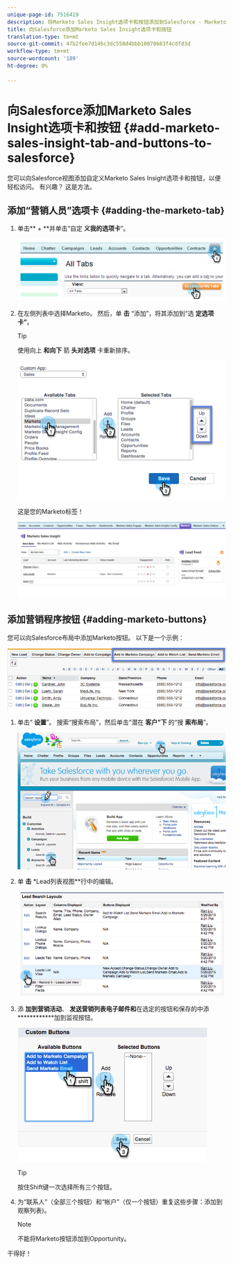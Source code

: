 ```yaml
---
unique-page-id: 7516419
description: 将Marketo Sales Insight选项卡和按钮添加到Salesforce - Marketo Docs —— 产品文档
title: 向Salesforce添加Marketo Sales Insight选项卡和按钮
translation-type: tm+mt
source-git-commit: 47b2fee7d146c3dc558d4bbb10070683f4cdfd3d
workflow-type: tm+mt
source-wordcount: '189'
ht-degree: 0%

---
```



# 向Salesforce添加Marketo Sales Insight选项卡和按钮 {#add-marketo-sales-insight-tab-and-buttons-to-salesforce}

您可以向Salesforce视图添加自定义Marketo Sales Insight选项卡和按钮，以便轻松访问。 有兴趣？ 这是方法。

## 添加“营销人员”选项卡  {#adding-the-marketo-tab}

1. 单击** + **并单击“自定 **义我的选项卡**”。

   ![](assets/image2014-9-24-17-3a38-3a25.png)

1. 在左侧列表中选择Marketo。 然后，单 **击** “添加”，将其添加到“选 **定选项卡”**。

   >[!TIP]
   >
   >使用向上 **和向下** 箭 **头对选项** 卡重新排序。

   ![](assets/image2015-5-27-13-3a42-3a59.png)

   这是您的Marketo标签！

   ![](assets/three-1.png)

## 添加营销程序按钮 {#adding-marketo-buttons}

您可以向Salesforce布局中添加Marketo按钮。 以下是一个示例：

![](assets/image2015-5-26-17-3a7-3a18.png)

1. 单击“ **设置**”。 搜索“搜索布局”，然后单击“潜在 **客户”下** 的“搜 **索布局**”。

   ![](assets/image2015-5-26-14-3a59-3a53.png)

1. 单 **击** *Lead列表视图**行中的编辑。

   ![](assets/image2015-5-26-16-3a7-3a24.png)

1. 添 **加到营销活动**、 **发送营销列表电子邮件和**&#x200B;在选定的按钮和保存的中添 ************&#x200B;加到监视按钮。

   ![](assets/image2015-5-26-16-3a59-3a34.png)

   >[!TIP]
   >
   >按住Shift键一次选择所有三个按钮。

1. 为“联系人”（全部三个按钮）和“帐户”（仅一个按钮）重复这些步骤：添加到观察列表)。

   >[!NOTE]
   >
   >不能将Marketo按钮添加到Opportunity。

干得好！
